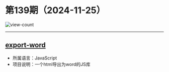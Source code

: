 # 第139期（2024-11-25）

![view-count](https://count.getloli.com/@xiaoxuan6-weekly-20241125)

---
## [export-word](https://github.com/huangbohang/export-word)
- 所属语言：JavaScript
- 项目说明：一个html导出为word的JS库

